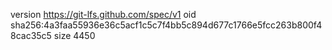 version https://git-lfs.github.com/spec/v1
oid sha256:4a3faa55936e36c5acf1c5c7f4bb5c894d677c1766e5fcc263b800f48cac35c5
size 4450
